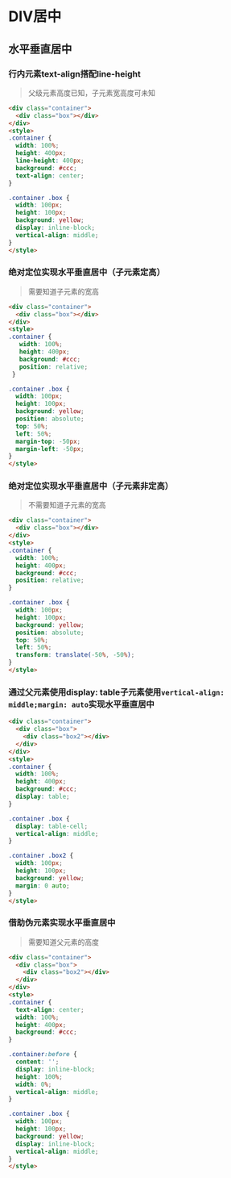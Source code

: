 # DIV居中

## 水平垂直居中

### 行内元素text-align搭配line-height

> 父级元素高度已知，子元素宽高度可未知

```html
<div class="container">
  <div class="box"></div>
</div>
<style>
.container {
  width: 100%;
  height: 400px;
  line-height: 400px;
  background: #ccc;
  text-align: center;
}

.container .box {
  width: 100px;
  height: 100px;
  background: yellow;
  display: inline-block;
  vertical-align: middle;
}
</style>
```

### 绝对定位实现水平垂直居中（子元素定高）

> 需要知道子元素的宽高

```html
<div class="container">
  <div class="box"></div>
</div>
<style>
.container {
   width: 100%;
   height: 400px;
   background: #ccc;
   position: relative;
 }

.container .box {
  width: 100px;
  height: 100px;
  background: yellow;
  position: absolute;
  top: 50%;
  left: 50%;
  margin-top: -50px;
  margin-left: -50px;
}
</style>
```

### 绝对定位实现水平垂直居中（子元素非定高）

> 不需要知道子元素的宽高

```html
<div class="container">
  <div class="box"></div>
</div>
<style>
.container {
  width: 100%;
  height: 400px;
  background: #ccc;
  position: relative;
}

.container .box {
  width: 100px;
  height: 100px;
  background: yellow;
  position: absolute;
  top: 50%;
  left: 50%;
  transform: translate(-50%, -50%);
}
</style>
```

### 通过父元素使用display: table子元素使用`vertical-align: middle;margin: auto`实现水平垂直居中

```html
<div class="container">
  <div class="box">
    <div class="box2"></div>
  </div>
</div>
<style>
.container {
  width: 100%;
  height: 400px;
  background: #ccc;
  display: table;
}

.container .box {
  display: table-cell;
  vertical-align: middle;
}

.container .box2 {
  width: 100px;
  height: 100px;
  background: yellow;
  margin: 0 auto;
}
</style>
```

### 借助伪元素实现水平垂直居中

> 需要知道父元素的高度

```html
<div class="container">
  <div class="box">
    <div class="box2"></div>
  </div>
</div>
<style>
.container {
  text-align: center;
  width: 100%;
  height: 400px;
  background: #ccc;
}

.container:before {
  content: '';
  display: inline-block;
  height: 100%;
  width: 0%;
  vertical-align: middle;
}

.container .box {
  width: 100px;
  height: 100px;
  background: yellow;
  display: inline-block;
  vertical-align: middle;
}
</style>
```
